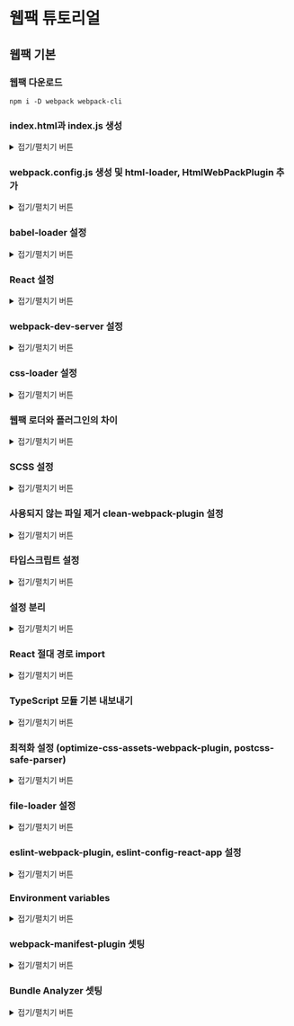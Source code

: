 # 웹팩 튜토리얼

## 웹팩 기본

### 웹팩 다운로드

```
npm i -D webpack webpack-cli
```

### index.html과 index.js 생성

<details>
<summary>접기/펼치기 버튼</summary>


  ```html
  <!-- public/index.html -->
  <!DOCTYPE html>
  <html>
    <head>
      <meta charset="utf-8">
      <title>Webpack App</title>
    <meta name="viewport" content="width=device-width, initial-scale=1"></head>
    <body>
    <script src="index.js"></script></body>
  </html>
  ```

  ```js
  // src/index.js
  alert("Hello World");
  ```
</details>


### webpack.config.js 생성 및 html-loader, HtmlWebPackPlugin 추가

<details>
<summary>접기/펼치기 버튼</summary>


  ```
  // webpack5에서 [DEP_WEBPACK_COMPILATION_ASSETS] DeprecationWarning: Compilation.assets will be frozen in future, all modifications are deprecated.
  // 라는 버그가 경고가 발생한다면 아래와 같이 @next 버전 설치 아니라면 @next 제외하고 설치
  npm i -D html-loader html-webpack-plugin@next
  ```
  html-loader
  - html 파일에 선언된 URL 과 이미지 등 사용자가 필요한 요소를 파싱함

  HtmlWebPackPlugin
  - html-loader가 읽은 내용을 이용하여 html 파일을 생성하도록 함

  ```js
  // webpack.config.js
  const HtmlWebpackPlugin = require("html-webpack-plugin");
  const path = require("path");

  module.exports = {
    entry: "./src/index.js",
    output: {
      filename: "index.js",
      path: path.resolve(__dirname, "dist"),
    },
    mode: "none",
    module: {
      rules: [
        {
          test: /\.html$/i,
          loader: 'html-loader',
          options: {
            minimize: true,
          },
        },
      ],
    },
    plugins: [new HtmlWebpackPlugin()],
  };
  ```
</details>

### babel-loader 설정

<details>
<summary>접기/펼치기 버튼</summary>

  ```
  npm install -D babel-loader @babel/core @babel/preset-env
  ```

  ```js
  // webpack.config.js
  const HtmlWebpackPlugin = require("html-webpack-plugin");
  const path = require("path");

  module.exports = {
    entry: "./src/index.js",
    output: {
      filename: "index.js",
      path: path.resolve(__dirname, "dist"),
    },
    mode: "none",
    module: {
      rules: [
        {
          test: /\.m?js$/,
          exclude: /(node_modules|bower_components)/,
          use: {
            loader: "babel-loader",
            options: {
              presets: ["@babel/preset-env"],
            },
          },
        },
        {
          test: /\.html$/i,
          loader: "html-loader",
          options: {
            minimize: true,
          },
        },
      ],
    },
    plugins: [new HtmlWebpackPlugin()],
  };
  ```
</details>

### React 설정

<details>
<summary>접기/펼치기 버튼</summary>

```
npm i react react-dom
npm i -D @babel/preset-react
```

```js
const HtmlWebpackPlugin = require("html-webpack-plugin");
const path = require("path");

module.exports = {
  entry: "./src/index.jsx",
  output: {
    filename: "index.js",
    path: path.resolve(__dirname, "dist"),
  },
  mode: "none",
  module: {
    rules: [
      {
        test: /\.m?js$/,
        exclude: /(node_modules|bower_components)/,
        use: {
          loader: "babel-loader",
          options: {
            presets: ["@babel/preset-env", "@babel/preset-react"],
          },
        },
      },
      {
        test: /\.html$/i,
        loader: "html-loader",
        options: {
          minimize: true,
        },
      },
    ],
  },
  plugins: [new HtmlWebpackPlugin()],
};
```
</details>

### webpack-dev-server 설정

<details>
<summary>접기/펼치기 버튼</summary>

```
npm i -D webpack-cli webpack-dev-server @webpack-cli/serve
```

```json
"scripts": {
  "build": "webpack",
  "start:dev": "webpack serve --progress"
},
```

```js
// webpack.config.js
const HtmlWebpackPlugin = require("html-webpack-plugin");
const path = require("path");

module.exports = {
  entry: "./src/index.jsx",
  output: {
    filename: "index.js",
    path: path.resolve(__dirname, "dist"),
  },
  devServer: {
    contentBase: path.join(__dirname, "dist"),
    compress: true,
    port: 3000,
    open: true,
    hot: true,
    overlay: true, // 빌드시 에러나 경고를 브라우져 화면에 표시한다.
    stats: "errors-only",
    historyApiFallback: true, // 404 발생시 index.html로 리다이렉트
  },
  mode: "development",
  module: {
    rules: [
      {
        test: /\.m?(js|jsx)$/,
        exclude: /(node_modules|bower_components)/,
        use: {
          loader: "babel-loader",
          options: {
            presets: ["@babel/preset-env", "@babel/preset-react"],
          },
        },
      },
      {
        test: /\.html$/i,
        loader: "html-loader",
        options: {
          minimize: true,
        },
      },
    ],
  },
  resolve: {
    extensions: [".js", ".jsx"],
  },
  plugins: [
    new HtmlWebpackPlugin({
      template: "./public/index.html",
      filename: "index.html",
    }),
  ],
};
```
</details>

### css-loader 설정

<details>
<summary>접기/펼치기 버튼</summary>

```
npm i -D mini-css-extract-plugin css-loader
```

```js
// webpack.config.js
const MiniCssExtractPlugin = require("mini-css-extract-plugin");
...

rules: [
  ...
  {
    test: /\.css$/i,
    use: [MiniCssExtractPlugin.loader, "css-loader"],
  },
],
...
plugins: [
  ...
  new MiniCssExtractPlugin({
    filename: "[name].css",
    chunkFilename: "[id].css",
  }),
],
```
</details>

### 웹팩 로더와 플러그인의 차이

<details>
<summary>접기/펼치기 버튼</summary>

웹팩의 로더와 플러그인의 차이는 간단하다 차이는 다음과 같다.

로더는 웹팩이 이해할 수 있게 비 자바스크립트 파일을 변환하여 웹팩이 읽을 수 있게 한다.
플러그인은 번들된 결과물을 처리하는데 이는 간단히 생각하면 추출된 결과물은 플러그인을 통해 만들어진다고 생각하면 된다.
</details>

### SCSS 설정

<details>
<summary>접기/펼치기 버튼</summary>

```
npm install -D sass-loader sass
```

```js
// webpack.config.js
rules: [
  ...
  // 기존
  {
    test: /\.css$/i,
    use: [MiniCssExtractPlugin.loader, "css-loader"],
  },
  // 변경후
  {
    test: /\.(sa|sc|c)ss$/i,
    use: [MiniCssExtractPlugin.loader, "css-loader", "sass-loader"],
  },
],
...
```
</details>

### 사용되지 않는 파일 제거 clean-webpack-plugin 설정

<details>
<summary>접기/펼치기 버튼</summary>

```
npm i -D clean-webpack-plugin
```

```js
// webpack.config.js
...
const { CleanWebpackPlugin } = require("clean-webpack-plugin");
...
plugins: [
  new CleanWebpackPlugin(),
  ...
],
...
```

</details>

### 타입스크립트 설정

<details>
<summary>접기/펼치기 버튼</summary>

```
npm i -D typescript@4.0.5 ts-loader @types/react @types/react-dom
npx tsconfig.json
// react 선택
```

```json
// tsconfig.json
{
  ...
  "include": [
    "src"
  ],
  ...
}
```

```js
// webpack.config.js
...
entry: "./src/index.tsx",
...
rules: [
  ...
  {
    test: /\.tsx?$/,
    use: "ts-loader",
    exclude: /node_modules/,
  },
]
...
resolve: {
  extensions: [".tsx", ".ts", ".js", ".jsx"],
},
...
```
</details>

### 설정 분리

<details>
<summary>접기/펼치기 버튼</summary>

```js
// config/webpack.config.js
const path = require("path");
const HtmlWebpackPlugin = require("html-webpack-plugin");
const MiniCssExtractPlugin = require("mini-css-extract-plugin");
const { CleanWebpackPlugin } = require("clean-webpack-plugin");

module.exports = {
  entry: "./src/index.tsx",
  output: {
    filename: "index.js",
    path: path.resolve(__dirname, "../dist"),
  },
  mode: "none",
  module: {
    rules: [
      {
        test: /\.m?(js|jsx)$/,
        exclude: /(node_modules|bower_components)/,
        use: {
          loader: "babel-loader",
          options: {
            presets: ["@babel/preset-env", "@babel/preset-react"],
          },
        },
      },
      {
        test: /\.html$/i,
        loader: "html-loader",
        options: {
          minimize: true,
        },
      },
      {
        test: /\.(sa|sc|c)ss$/i,
        use: [MiniCssExtractPlugin.loader, "css-loader", "sass-loader"],
      },
      {
        test: /\.tsx?$/,
        use: "ts-loader",
        exclude: /node_modules/,
      },
    ],
  },
  resolve: {
    extensions: [".tsx", ".ts", ".js", ".jsx"],
  },
  plugins: [
    new CleanWebpackPlugin(),
    new HtmlWebpackPlugin({
      template: "./public/index.html",
      filename: "index.html",
    }),
    new MiniCssExtractPlugin({
      filename: "[name].css",
      chunkFilename: "[id].css",
    }),
  ],
};
```

```js
// webpack.config.prod.js
const webpackConfig = require("./webpack.config");

module.exports = {
  ...webpackConfig,
  mode: "production",
};
```

```js
// webpack.config.dev.js
const path = require("path");
const webpackConfig = require("./webpack.config");

module.exports = {
  ...webpackConfig,
  devServer: {
    contentBase: path.join(__dirname, "../dist"),
    compress: true,
    port: 3000,
    hot: true,
    overlay: true, // 빌드시 에러나 경고를 브라우져 화면에 표시한다.
    stats: "errors-only",
    historyApiFallback: true, // 404 발생시 index.html로 리다이렉트
  },
  mode: "development",
};

```
</details>

### React 절대 경로 import

<details>
<summary>접기/펼치기 버튼</summary>

```js
// config/webpack.config.js
...
resolve: {
  extensions: [".tsx", ".ts", ".js", ".jsx"],
  alias: {
    src: path.resolve(__dirname, "../src"),
  },
},
...
```
</details>

### TypeScript 모듈 기본 내보내기

<details>
<summary>접기/펼치기 버튼</summary>

`"allowSyntheticDefaultImports": true`
export default 를 export 한 값들을 가지는 객체로 설정

```json
// tsconfig.json
{
  ...
  "compilerOptions": {
    ...
    "allowSyntheticDefaultImports": true
  }
  ...
}
```
</details>

### 최적화 설정 (optimize-css-assets-webpack-plugin, postcss-safe-parser)

<details>
<summary>접기/펼치기 버튼</summary>

```
npm i -D optimize-css-assets-webpack-plugin postcss-safe-parser
```

```js
// config/webpack.config.js
...
output: {
  filename: "js/[contenthash].bundle.js",
  path: path.resolve(__dirname, "../dist"),
  publicPath: "/",
},
...
```

```js
// webpack.config.prod.js
const webpackConfig = require("./webpack.config");
const TerserPlugin = require("terser-webpack-plugin");
const OptimizeCssAssetsPlugin = require("optimize-css-assets-webpack-plugin");
const safePostCssParser = require("postcss-safe-parser");

module.exports = {
  ...webpackConfig,
  optimization: {
    minimize: true,
    splitChunks: {
      chunks: "all",
    },
    minimizer: [
      new TerserPlugin({
        terserOptions: {
          format: {
            comments: false,
          },
        },
        parallel: true,
        extractComments: false,
      }),
      new OptimizeCssAssetsPlugin({
        cssProcessorOptions: {
          parser: safePostCssParser,
          map: {
            inline: false,
            annotation: true,
          },
        },
        cssProcessorPluginOptions: {
          preset: ["default", { minifyFontValues: { removeQuotes: false } }],
        },
      }),
    ],
  },
  mode: "production",
};
```
</details>

### file-loader 설정

<details>
<summary>접기/펼치기 버튼</summary>

```
npm i -D file-loader
```

```js
//config/webpack.config.js
...
rules: [
  ...
  {
    test: /\.(png|jpe?g|gif)$/i,
    loader: "file-loader",
    options: {
      name: "[path][name].[ext]",
    },
  },
  ...
],
...
```

```json
// tsconfig.json
{
  "compilerOptions": {
    ...
    "typeRoots": [
      "./node_modules/@types",
      "./src/@types"
    ]
  },
  ...
}
```

```ts
// src/@types/import-image.d.ts
declare module "*.png" {
  const src: string;
  export default src;
}

declare module "*.jpg" {
  const src: string;
  export default src;
}

declare module "*.jpeg" {
  const src: string;
  export default src;
}

declare module "*.gif" {
  const src: string;
  export default src;
}
```

```tsx
// src/components/Contents.tsx
import React from "react";
import Image from "src/assets/books.jpg";

function Contents() {
  return <img src={Image} />;
}

export default Contents;
```
</details>

### eslint-webpack-plugin, eslint-config-react-app 설정

<details>
<summary>접기/펼치기 버튼</summary>

```
npm i -D eslint eslint-webpack-plugin
npm i -D eslint-config-react-app @typescript-eslint/eslint-plugin@^4.0.0 @typescript-eslint/parser@^4.0.0 babel-eslint@^10.0.0 eslint@^7.5.0 eslint-plugin-flowtype@^5.2.0 eslint-plugin-import@^2.22.0 eslint-plugin-jsx-a11y@^6.3.1 eslint-plugin-react@^7.20.3 eslint-plugin-react-hooks@^4.0.8
```

```js
// config/webpack.config.js
...
const ESLintPlugin = require("eslint-webpack-plugin");

module.exports = {
  ...
  plugins: [
    ...
    new ESLintPlugin({
      extensions: ["tsx", "ts", "js", "jsx"],
      exclude: "node_modules",
      emitError: true,
      emitWarning: true,
      failOnError: false,
      failOnWarning: false,
    }),
  ],
};
```

```json
// .eslintrc.json
{
  "extends": "react-app"
}
```
</details>

### Environment variables

<details>
<summary>접기/펼치기 버튼</summary>
환경 변수를 설정할 때 지켜야 하는 규칙만들기

```
npm i -D dotenv
```

```js
// config/webpack.config.js
require("dotenv").config();
const path = require("path");
const webpack = require("webpack");
const HtmlWebpackPlugin = require("html-webpack-plugin");
const MiniCssExtractPlugin = require("mini-css-extract-plugin");
const { CleanWebpackPlugin } = require("clean-webpack-plugin");
const ESLintPlugin = require("eslint-webpack-plugin");

function getClientEnv() {
  return {
    "process.env": JSON.stringify(
      Object.keys(process.env)
        .filter((key) => /^REACT_APP/i.test(key))
        .reduce((env, key) => {
          env[key] = process.env[key];
          return env;
        }, {})
    ),
  };
}

module.exports = {
  entry: "./src/index.tsx",
  output: {
    filename: "js/[contenthash].bundle.js",
    path: path.resolve(__dirname, "../dist"),
    publicPath: "/",
  },
  mode: "none",
  module: {
    rules: [
      {
        test: /\.m?(js|jsx)$/,
        exclude: /(node_modules|bower_components)/,
        use: {
          loader: "babel-loader",
          options: {
            presets: ["@babel/preset-env", "@babel/preset-react"],
          },
        },
      },
      {
        test: /\.html$/i,
        loader: "html-loader",
        options: {
          minimize: true,
        },
      },
      {
        test: /\.(png|jpe?g|gif)$/i,
        loader: "file-loader",
        options: {
          name: "[path][name].[ext]",
        },
      },
      {
        test: /\.(sa|sc|c)ss$/i,
        use: [MiniCssExtractPlugin.loader, "css-loader", "sass-loader"],
      },
      {
        test: /\.tsx?$/,
        use: "ts-loader",
        exclude: /node_modules/,
      },
    ],
  },
  resolve: {
    extensions: [".tsx", ".ts", ".js", ".jsx"],
    alias: {
      src: path.resolve(__dirname, "../src"),
    },
  },
  plugins: [
    new CleanWebpackPlugin(),
    new HtmlWebpackPlugin({
      template: "./public/index.html",
      filename: "index.html",
    }),
    new MiniCssExtractPlugin({
      filename: "[name].css",
      chunkFilename: "[id].css",
    }),
    new ESLintPlugin({
      extensions: ["tsx", "ts", "js", "jsx"],
      exclude: "node_modules",
      emitError: true,
      emitWarning: true,
      failOnError: false,
      failOnWarning: false,
    }),
    new webpack.DefinePlugin(getClientEnv()),
  ],
};
```
</details>

### webpack-manifest-plugin 셋팅

<details>
<summary>접기/펼치기 버튼</summary>

브라우저 캐싱 때문에 manifest 추가

```
npm i -D webpack-manifest-plugin
```

```js
// config/webpack.config.prod.js
...
const { WebpackManifestPlugin } = require("webpack-manifest-plugin");

module.exports = {
  ...
  plugins: [
    ...webpackConfig.plugins,
    new WebpackManifestPlugin({ fileName: "webpack.manifest.js" }),
  ],
};
```
</details>

### Bundle Analyzer 셋팅

<details>
<summary>접기/펼치기 버튼</summary>

어떤 부분을 코드 스플리팅 해야하는지 분석해주는 분석기 webpack-bundle-analyzer 셋팅

```
npm i -D webpack-bundle-analyzer
```

```js
// config/webpack.config.prod.analyzer.js 참고
...
const BundleAnalyzerPlugin = require("webpack-bundle-analyzer")
  .BundleAnalyzerPlugin;

module.exports = {
  ...
  plugins: [
    ...
    new BundleAnalyzerPlugin(),
  ],
  ...
};
```
</details>